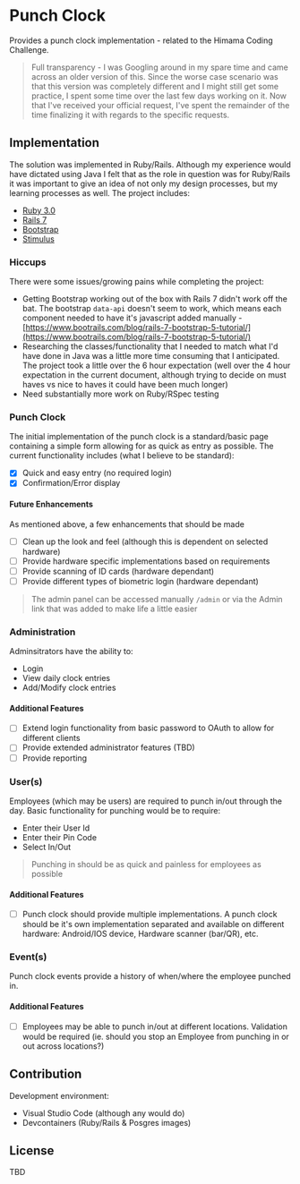 # Punch Clock

Provides a punch clock implementation - related to the Himama Coding Challenge.

> Full transparency - I was Googling around in my spare time and came across an older version of this.  Since the worse case scenario was that this version was completely different and I might still get some practice, I spent some time over the last few days working on it.  Now that I've received your official request, I've spent the remainder of the time finalizing it with regards to the specific requests.

## Implementation

The solution was implemented in Ruby/Rails.  Although my experience would have dictated using Java I felt that as the role in question was for Ruby/Rails it was important to give an idea of not only my design processes, but my learning processes as well.  The project includes:

- [Ruby 3.0](https://www.ruby-lang.org/)
- [Rails 7](https://guides.rubyonrails.org/)
- [Bootstrap](https://getbootstrap.com/)
- [Stimulus](https://stimulus.hotwired.dev/)

### Hiccups

There were some issues/growing pains while completing the project:

- Getting Bootstrap working out of the box with Rails 7 didn't work off the bat.  The bootstrap `data-api` doesn't seem to work, which means each component needed to have it's javascript added manually - [https://www.bootrails.com/blog/rails-7-bootstrap-5-tutorial/](https://www.bootrails.com/blog/rails-7-bootstrap-5-tutorial/)
- Researching the classes/functionality that I needed to match what I'd have done in Java was a little more time consuming that I anticipated.  The project took a little over the 6 hour expectation (well over the 4 hour expectation in the current document, although trying to decide on must haves vs nice to haves it could have been much longer)
- Need substantially more work on Ruby/RSpec testing

### Punch Clock

The initial implementation of the punch clock is a standard/basic page containing a simple form allowing for as quick as entry as possible.   The current functionality includes (what I believe to be standard):

- [x] Quick and easy entry (no required login)
- [x] Confirmation/Error display

#### Future Enhancements

As mentioned above, a few enhancements that should be made 

- [ ] Clean up the look and feel (although this is dependent on selected hardware)
- [ ] Provide hardware specific implementations based on requirements
- [ ] Provide scanning of ID cards (hardware dependant)
- [ ] Provide different types of biometric login (hardware dependant)

> The admin panel can be accessed manually `/admin` or via the Admin link that was added to make life a little easier

### Administration



Adminsitrators have the ability to:

- Login
- View daily clock entries
- Add/Modify clock entries

#### Additional Features

- [ ] Extend login functionality from basic password to OAuth to allow for different clients
- [ ] Provide extended administrator features (TBD)
- [ ] Provide reporting

### User(s)

Employees (which may be users) are required to punch in/out through the day.  Basic functionality for punching would be to require:

- Enter their User Id
- Enter their Pin Code 
- Select In/Out 

> Punching in should be as quick and painless for employees as possible

#### Additional Features

- [ ] Punch clock should provide multiple implementations.  A punch clock should be it's own implementation separated and available on different hardware: Android/IOS device, Hardware scanner (bar/QR), etc.

### Event(s)

Punch clock events provide a history of when/where the employee punched in.

#### Additional Features

- [ ] Employees may be able to punch in/out at different locations.   Validation would be required (ie. should you stop an Employee from punching in or out across locations?)

## Contribution

Development environment:

- Visual Studio Code (although any would do)
- Devcontainers (Ruby/Rails & Posgres images)

## License

TBD
